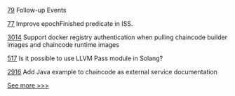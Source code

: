 
[79](https://github.com/hyperledger-labs/mirbft/issues/79) Follow-up Events

[77](https://github.com/hyperledger-labs/mirbft/issues/77) Improve epochFinished predicate in ISS.

[3014](https://github.com/hyperledger/fabric/issues/3014) Support docker registry authentication when pulling chaincode builder images and chaincode runtime images

[517](https://github.com/hyperledger-labs/solang/issues/517) Is it possible to use LLVM Pass module in Solang?

[2916](https://github.com/hyperledger/fabric/issues/2916) Add Java example to chaincode as external service documentation


[See more >>>](https://start-here.hyperledger.org/issues)
